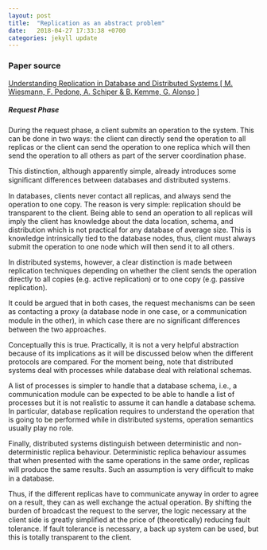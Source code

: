 ```yaml
---
layout: post
title:  "Replication as an abstract problem"
date:   2018-04-27 17:33:38 +0700
categories: jekyll update
---
```

### Paper source

[Understanding Replication in Database and Distributed Systems [ M. Wiesmann, F. Pedone, A. Schiper & B. Kemme, G. Alonso ]](https://pdfs.semanticscholar.org/d0b5/b68e0b7c60dda9de967b3c14937693d0e680.pdf)

##### Request Phase

During the request phase, a client submits an operation to the system. This can be done in two
ways: the client can directly send the operation to all replicas or the client can send the operation to one replica which will then send the operation to all others as part of the server coordination phase.

This distinction, although apparently simple, already introduces some signiﬁcant differences between databases and distributed systems. 

In databases, clients never contact all replicas, and always send the operation to one copy. The reason is very simple: replication should be transparent to the client. Being able to send an operation to all replicas will imply the client has knowledge about the data location, schema, and distribution which is not practical
for any database of average size. This is knowledge intrinsically tied to the database nodes, thus, client must always submit the operation to one node which will then send it to all others.

In distributed systems, however, a clear distinction is made between replication techniques depending on whether the client sends the operation directly to all copies (e.g. active replication) or to one copy (e.g. passive replication).

It could be argued that in both cases, the request mechanisms can be seen as contacting a proxy (a database node in one case, or a communication module in the other), in which case there are no signiﬁcant differences between the two approaches. 

Conceptually this is true. Practically, it is not a very helpful abstraction because of its implications as it will be discussed below when the different protocols are compared. For the moment being, note that distributed systems deal with processes while database deal with relational schemas. 

A list of processes is simpler to handle that a database schema, i.e., a communication module can be expected to be able to handle a list of processes but it is not realistic to assume it can handle a database schema. In particular, database replication requires to understand the operation that is going to be performed while in distributed systems, operation semantics usually play no role.

Finally, distributed systems distinguish between deterministic and non-deterministic replica behaviour. Deterministic replica behaviour assumes that when presented with the same operations in the same order, replicas will produce the same results. Such an assumption is very difﬁcult to make in a database. 

Thus, if the different replicas have to communicate anyway in order to agree on a result, they can as well exchange the actual operation. By shifting the burden of broadcast the request to the server, the logic necessary at the client side is greatly simpliﬁed at the price of (theoretically) reducing fault tolerance. If fault tolerance is necessary, a back up system can be used, but this is totally transparent to the client.